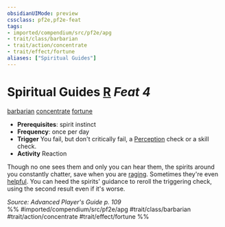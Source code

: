 ```yaml
---
obsidianUIMode: preview
cssclass: pf2e,pf2e-feat
tags:
- imported/compendium/src/pf2e/apg
- trait/class/barbarian
- trait/action/concentrate
- trait/effect/fortune
aliases: ["Spiritual Guides"]
---
```

# Spiritual Guides  [R](chapter-9-playing-the-game.md#Actions "Reaction") *Feat 4*  
[barbarian](rules/traits/barbarian.md)  [concentrate](concentrate.md)  [fortune](fortune.md)  

- **Prerequisites**: spirit instinct
- **Frequency**: once per day
- **Trigger** You fail, but don't critically fail, a [Perception](../skills.md#Perception) check or a skill check.
- **Activity** Reaction

Though no one sees them and only you can hear them, the spirits around you constantly chatter, save when you are [raging](rules/actions/rage.md). Sometimes they're even [helpful](conditions.md#Helpful). You can heed the spirits' guidance to reroll the triggering check, using the second result even if it's worse.

*Source: Advanced Player's Guide p. 109*  
%% #imported/compendium/src/pf2e/apg #trait/class/barbarian #trait/action/concentrate #trait/effect/fortune %%